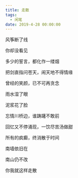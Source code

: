 ```yaml
---
title: 走散
tags:
  - 闲笔
date: 2019-4-28 00:00:00
---
```

风筝断了线

你却没看见

多少的誓言，都化作一缕烟

把剑直指问苍天，闹天地不得情缘

曾经的笑颜，已不可再贪念


雨水湿了眼

泥浆花了脸

忘情川桥边，谁踌躇不敢前

回忆又不停涌现，一饮尽苦汤做甜

所有的疯癫，终消散于时间


南墙依旧在

南山仍不改

你我就这样走散
